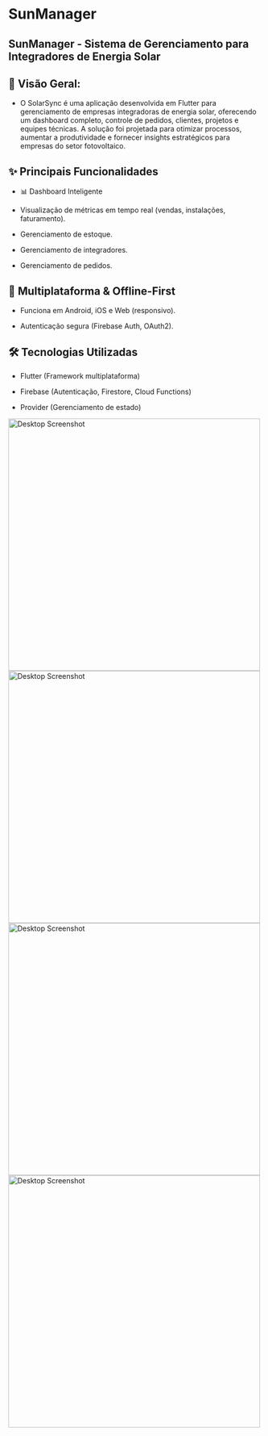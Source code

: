 # SunManager

## SunManager - Sistema de Gerenciamento para Integradores de Energia Solar
## 📌 Visão Geral:

- O SolarSync é uma aplicação desenvolvida em Flutter para gerenciamento de empresas integradoras de energia solar, oferecendo um dashboard completo, controle de pedidos, clientes, projetos e equipes técnicas. A solução foi projetada para otimizar processos, aumentar a produtividade e fornecer insights estratégicos para empresas do setor fotovoltaico.


## ✨ Principais Funcionalidades

- 📊 Dashboard Inteligente

- Visualização de métricas em tempo real (vendas, instalações, faturamento).

- Gerenciamento de estoque.

- Gerenciamento de integradores.

- Gerenciamento de pedidos.

## 📱 Multiplataforma & Offline-First
- Funciona em Android, iOS e Web (responsivo).

- Autenticação segura (Firebase Auth, OAuth2).

## 🛠️ Tecnologias Utilizadas
- Flutter (Framework multiplataforma)

- Firebase (Autenticação, Firestore, Cloud Functions)

- Provider (Gerenciamento de estado)

<img src="https://i.imgur.com/T1EVy0Z.png" alt="Desktop Screenshot" width="500" height="500"/>

<img src="https://i.imgur.com/bKnA4XC.png" alt="Desktop Screenshot" width="500" height="500"/>

<img src="https://i.imgur.com/D15rNoG.png" alt="Desktop Screenshot" width="500" height="500"/>

<img src="https://i.imgur.com/FtlRDUF.png" alt="Desktop Screenshot" width="500" height="500"/>